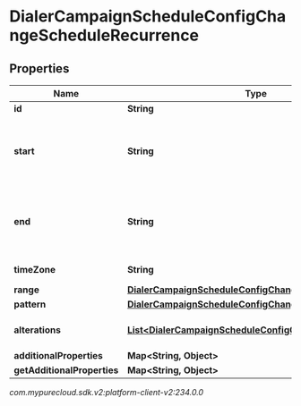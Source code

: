 # DialerCampaignScheduleConfigChangeScheduleRecurrence


## Properties

| Name | Type | Description | Notes |
| ------------ | ------------- | ------------- | ------------- |
| **id** | **String** | the recurrence id |  [optional] |
| **start** | **String** | scheduled start time represented as an ISO-8601 string; for example, yyyy-MM-ddTHH:mm:ss.SSSZ |  [optional] |
| **end** | **String** | scheduled end time represented as an ISO-8601 string; for example, yyyy-MM-ddTHH:mm:ss.SSSZ |  [optional] |
| **timeZone** | **String** | the timezone the recurrence will use |  [optional] |
| **range** | [**DialerCampaignScheduleConfigChangeRecurrenceRange**](DialerCampaignScheduleConfigChangeRecurrenceRange) |  |  [optional] |
| **pattern** | [**DialerCampaignScheduleConfigChangeRecurrencePattern**](DialerCampaignScheduleConfigChangeRecurrencePattern) |  |  [optional] |
| **alterations** | [**List&lt;DialerCampaignScheduleConfigChangeAlteration&gt;**](DialerCampaignScheduleConfigChangeAlteration) | modifications to the original recurrence schedule |  [optional] |
| **additionalProperties** | **Map&lt;String, Object&gt;** |  |  [optional] |
| **getAdditionalProperties** | **Map&lt;String, Object&gt;** |  |  [optional] |




_com.mypurecloud.sdk.v2:platform-client-v2:234.0.0_

